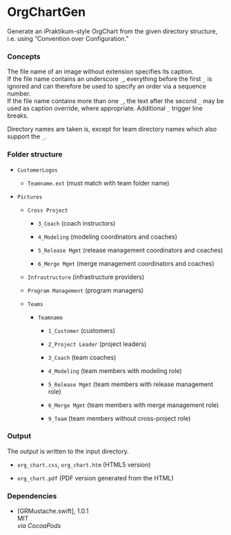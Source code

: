 OrgChartGen
===========

Generate an iPraktikum-style OrgChart from the given directory structure, i.e.
using “Convention over Configuration.”

### Concepts

The file name of an image without extension specifies its caption.  
If the file name contains an underscore `_`, everything before the first `_` is
ignored and can therefore be used to specify an order via a sequence number.  
If the file name contains more than one `_`, the text after the second `_` may
be used as caption override, where appropriate. Additional `_` trigger line
breaks.

Directory names are taken is, except for team directory names which also support
the `_`.

### Folder structure

-   `CustomerLogos`

    -   `Teamname.ext` (must match with team folder name)

-   `Pictures`

    -   `Cross Project`

        -   `3_Coach` (coach instructors)

        -   `4_Modeling` (modeling coordinators and coaches)

        -   `5_Release Mgmt` (release management coordinators and coaches)

        -   `6_Merge Mgmt` (merge management coordinators and coaches)

    -   `Infrastructure` (infrastructure providers)

    -   `Program Management` (program managers)

    -   `Teams`

        -   `Teamname`

            -   `1_Customer` (customers)

            -   `2_Project Leader` (project leaders)

            -   `3_Coach` (team coaches)

            -   `4_Modeling` (team members with modeling role)

            -   `5_Release Mgmt` (team members with release management role)

            -   `6_Merge Mgmt` (team members with merge management role)

            -   `9_Team` (team members without cross-project role)

### Output

The output is written to the input directory.

-   `org_chart.css`, `org_chart.htm` (HTML5 version)

-   `org_chart.pdf` (PDF version generated from the HTML)

### Dependencies

-   [GRMustache.swift], 1.0.1  
    MIT  
    *via CocoaPods*
